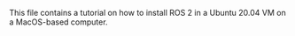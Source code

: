 This file contains a tutorial on how to install ROS 2 in a Ubuntu 20.04 VM on a MacOS-based computer.
